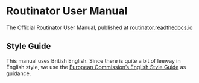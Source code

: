 # Routinator User Manual
The Official Routinator User Manual, published at [routinator.readthedocs.io](https://routinator.readthedocs.io)


## Style Guide

This manual uses British English. Since there is quite a bit of leeway in
English style, we use the [European Commission’s English Style Guide] as
guidance.

[European Commission’s English Style Guide]: https://ec.europa.eu/info/sites/info/files/styleguide_english_dgt_en.pdf
